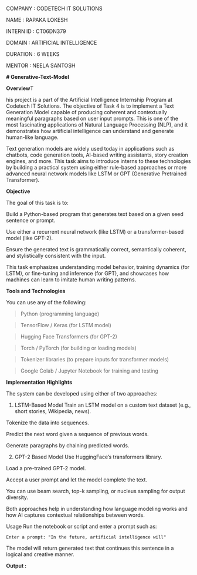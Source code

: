 COMPANY : CODETECH IT SOLUTIONS

NAME : RAPAKA LOKESH

INTERN ID : CT06DN379

DOMAIN : ARTIFICIAL INTELLIGENCE

DURATION : 6 WEEKS

MENTOR : NEELA SANTOSH

**# Generative-Text-Model**

**Overview**T

his project is a part of the Artificial Intelligence Internship Program at Codetech IT Solutions. The objective of Task 4 is to implement a Text Generation Model capable of producing coherent and contextually meaningful paragraphs based on user input prompts. This is one of the most fascinating applications of Natural Language Processing (NLP), and it demonstrates how artificial intelligence can understand and generate human-like language.

Text generation models are widely used today in applications such as chatbots, code generation tools, AI-based writing assistants, story creation engines, and more. This task aims to introduce interns to these technologies by building a practical system using either rule-based approaches or more advanced neural network models like LSTM or GPT (Generative Pretrained Transformer).

**Objective**

The goal of this task is to:

Build a Python-based program that generates text based on a given seed sentence or prompt.

Use either a recurrent neural network (like LSTM) or a transformer-based model (like GPT-2).

Ensure the generated text is grammatically correct, semantically coherent, and stylistically consistent with the input.

This task emphasizes understanding model behavior, training dynamics (for LSTM), or fine-tuning and inference (for GPT), and showcases how machines can learn to imitate human writing patterns.

**Tools and Technologies**

You can use any of the following:

>Python (programming language)

>TensorFlow / Keras (for LSTM model)

>Hugging Face Transformers (for GPT-2)

>Torch / PyTorch (for building or loading models)

>Tokenizer libraries (to prepare inputs for transformer models)

>Google Colab / Jupyter Notebook for training and testing

**Implementation Highlights**

The system can be developed using either of two approaches:

1. LSTM-Based Model
Train an LSTM model on a custom text dataset (e.g., short stories, Wikipedia, news).

Tokenize the data into sequences.

Predict the next word given a sequence of previous words.

Generate paragraphs by chaining predicted words.

2. GPT-2 Based Model
Use HuggingFace’s transformers library.

Load a pre-trained GPT-2 model.

Accept a user prompt and let the model complete the text.

You can use beam search, top-k sampling, or nucleus sampling for output diversity.

Both approaches help in understanding how language modeling works and how AI captures contextual relationships between words.

Usage
Run the notebook or script and enter a prompt such as:

    Enter a prompt: "In the future, artificial intelligence will"
    
The model will return generated text that continues this sentence in a logical and creative manner.

**Output :**

